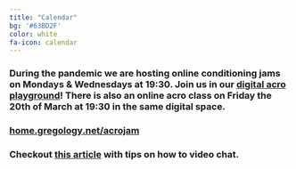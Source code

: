 ```yaml
---
title: "Calendar"
bg: '#63BD2F'
color: white
fa-icon: calendar
---
```


### During the pandemic we are hosting online conditioning jams on Mondays & Wednesdays at 19:30. Join us in our [digital acro playground](https://home.gregology.net/acrojam)! There is also an online acro class on Friday the 20th of March at 19:30 in the same digital space.

### [home.gregology.net/acrojam](https://home.gregology.net/acrojam)

### Checkout [this article](https://gregology.net/2020/03/how-to-video-chat/) with tips on how to video chat.
